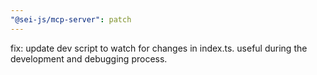 ```yaml
---
"@sei-js/mcp-server": patch
---
```


fix: update dev script to watch for changes in index.ts. useful during the development and debugging process.
